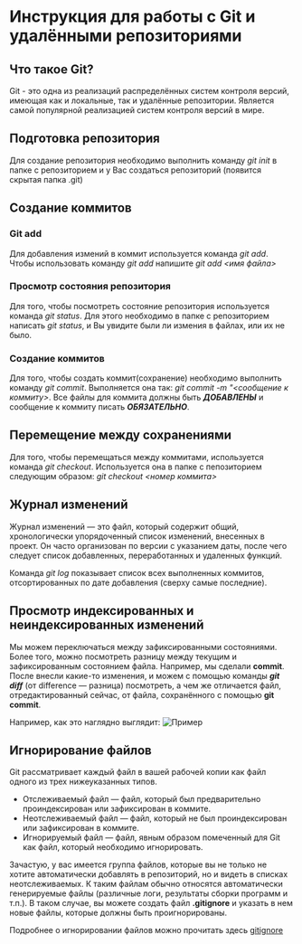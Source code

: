 # Инструкция для работы с Git и удалёнными репозиториями

## Что такое Git?
Git - это одна из реализаций распределённых систем контроля версий, имеющая как и локальные, так и удалённые репозитории. Является самой популярной реализацией систем контроля версий в мире.

## Подготовка репозитория
Для создание репозитория необходимо выполнить команду *git init*  в папке с репозиторием и у Вас создаться репозиторий (появится скрытая папка .git)

## Создание коммитов

### Git add
Для добавления измений в коммит используется команда *git add*. Чтобы использовать команду *git add* напишите *git add <имя файла>*

### Просмотр состояния репозитория
Для того, чтобы посмотреть состояние репозитория используется команда *git status*. Для этого необходимо в папке с репозиторием написать *git status*, и Вы увидите были ли измения в файлах, или их не было.

### Создание коммитов
Для того, чтобы создать коммит(сохранение) необходимо выполнить команду *git commit*. Выполняется она так: *git commit -m "<сообщение к коммиту>*. Все файлы для коммита должны быть ***ДОБАВЛЕНЫ*** и сообщение к коммиту писать ***ОБЯЗАТЕЛЬНО***.

## Перемещение между сохранениями
Для того, чтобы перемещаться между коммитами, используется команда *git checkout*. Используется она в папке с пепозиторием следующим образом: *git checkout <номер коммита>*

## Журнал изменений
Журнал изменений — это файл, который содержит общий, хронологически упорядоченный список изменений, внесенных в проект. Он часто организован по версии с указанием даты, после чего следует список добавленных, переработанных и удаленных функций.

Команда *git log* показывает список всех выполненных коммитов, отсортированных по дате добавления (сверху самые последние).

## Просмотр индексированных и неиндексированных изменений
Мы можем переключаться между зафиксированными состояниями. Более того, можно посмотреть разницу между текущим и зафиксированным
состоянием файла. Например, мы сделали **commit**. После внесли какие-то изменения, и можем
с помощью команды **_git diff_** (от difference — разница) посмотреть, а чем же отличается файл,
отредактированный сейчас, от файла, сохранённого с помощью **git commit**.

Например, как это наглядно выглядит: ![Пример](GitDiff.png)

## Игнорирование файлов
Git рассматривает каждый файл в вашей рабочей копии как файл одного из трех нижеуказанных типов.

* Отслеживаемый файл — файл, который был предварительно проиндексирован или зафиксирован в коммите.
* Неотслеживаемый файл — файл, который не был проиндексирован или зафиксирован в коммите.
* Игнорируемый файл — файл, явным образом помеченный для Git как файл, который необходимо игнорировать.

Зачастую, у вас имеется группа файлов, которые вы не только не хотите автоматически добавлять в репозиторий, но и видеть в списках неотслеживаемых. К таким файлам обычно относятся автоматически генерируемые файлы (различные логи, результаты сборки программ и т.п.). В таком случае, вы можете создать файл **.gitignore** и указать в нем новые файлы, которые должны быть проигнорированы.

Подробнее о игнорировании файлов можно прочитать здесь [gitignore](https://www.atlassian.com/ru/git/tutorials/saving-changes/gitignore#:~:text=gitignore%20%2C%20%D1%87%D1%82%D0%BE%D0%B1%D1%8B%20%D1%83%D0%BA%D0%B0%D0%B7%D0%B0%D1%82%D1%8C%20%D0%B2%20%D0%BD%D0%B5%D0%BC,%D0%BE%D0%BF%D1%80%D0%B5%D0%B4%D0%B5%D0%BB%D0%B5%D0%BD%D0%B8%D1%8F%20%D0%BD%D0%B5%D0%BE%D0%B1%D1%85%D0%BE%D0%B4%D0%B8%D0%BC%D0%BE%D1%81%D1%82%D0%B8%20%D0%B8%D0%B3%D0%BD%D0%BE%D1%80%D0%B8%D1%80%D0%BE%D0%B2%D0%B0%D1%82%D1%8C%20%D1%8D%D1%82%D0%B8%20%D1%84%D0%B0%D0%B9%D0%BB%D1%8B.)

